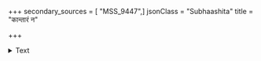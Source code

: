 +++
secondary_sources = [ "MSS_9447",]
jsonClass = "Subhaashita"
title = "कान्तारं न"

+++

<details><summary>Text</summary>

कान्तारं न यथेतरो ज्वलयितुं दक्षो दवाग्निं विना दावाग्निं न यथा परः शमयितुं शक्तो विनाम्भोधरम्।  
निष्णातः पवनं विना निरसितुं नान्यो यथाम्भोधरं कर्मौघं सुकृतं विना किमपरं हन्तुं समर्थं तथा॥
</details>
